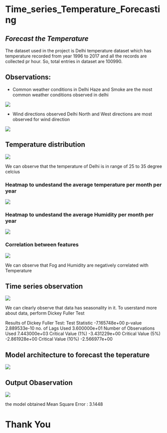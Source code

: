# Time_series_Temperature_Forecasting


## _Forecast the Temperature_

The dataset used in the project is Delhi temperature dataset which has temperature recorded from year 1996 to 2017 and all the records are collected pr hour. So, total entries in dataset are 100990.

## Observations:

- Common weather conditions in Delhi
  Haze and Smoke are the most common weather conditions observed in delhi

<img src='./images/weather_cond.png'>

- Wind directions observed Delhi
  North and West directions are most observed for wind direction

<img src='./images/common_wind_direction.png'>


## Temperature distribution

<img src='./images/temp_dist.png'>

We can observe that the temperature of Delhi is in range of 25 to 35 degree celcius

### Heatmap to undestand the average temperature per month per year

<img src='./images/temp_heatmap.png'>

### Heatmap to undestand the average Humidity per month per year

<img src='./images/humidity_heatmap.png'>

### Correlation between features

<img src='./images/corr.png'>

We can observe that Fog and Humidity are negatively correlated with Temperature


## Time series observation

<img src='./images/temp_time_series.png'>

We can clearly observe that data has seasonality in it.
To userstand more about data, perform Dickey Fuller Test

Results of Dickey Fuller Test:
Test Statistic               	 	       -7.165748e+00
p-value                        			2.889533e-10
no. of Lags Used               		3.600000e+01
Number of Observations Used       7.443000e+03
Critical Value (1%)           		-3.431229e+00
Critical Value (5%)           		-2.861928e+00
Critical Value (10%)          		-2.566977e+00


## Model architecture to forecast the teperature

<img src='./images/model.png'>



## Output Obaservation

<img src='./images/output.png'>

the model obtained Mean Square Error : 3.1448

# Thank You
